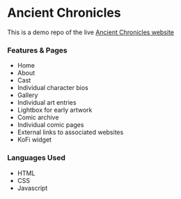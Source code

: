 # Ancient Chronicles

This is a demo repo of the live [Ancient Chronicles website](https://ancient-chronicles.com)

### Features & Pages

- Home
- About
- Cast
- Individual character bios
- Gallery
- Individual art entries
- Lightbox for early artwork
- Comic archive
- Individual comic pages
- External links to associated websites
- KoFi widget

### Languages Used

- HTML
- CSS
- Javascript